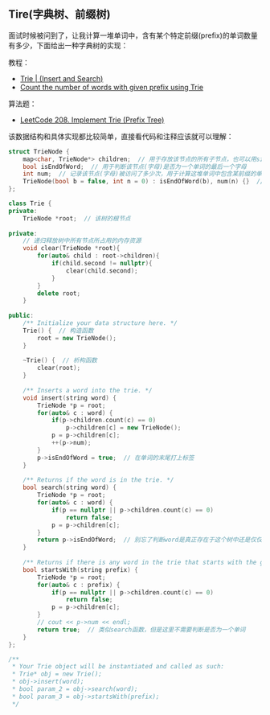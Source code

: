 ## Tire(字典树、前缀树)
面试时候被问到了，让我计算一堆单词中，含有某个特定前缀(prefix)的单词数量有多少，下面给出一种字典树的实现：   

教程：
* [Trie | (Insert and Search)](https://www.geeksforgeeks.org/trie-insert-and-search/)
* [Count the number of words with given prefix using Trie](https://www.geeksforgeeks.org/count-the-number-of-words-with-given-prefix-using-trie/)

算法题：
* [LeetCode 208. Implement Trie (Prefix Tree)](https://leetcode.com/problems/implement-trie-prefix-tree/)

该数据结构和具体实现都比较简单，直接看代码和注释应该就可以理解：
```c++
struct TrieNode {
    map<char, TrieNode*> children;  // 用于存放该节点的所有子节点，也可以用size为26的数组
    bool isEndOfWord;  // 用于判断该节点(字母)是否为一个单词的最后一个字母
    int num;  // 记录该节点(字母)被访问了多少次，用于计算这堆单词中包含某前缀的单词数量
    TrieNode(bool b = false, int n = 0) : isEndOfWord(b), num(n) {}  // 构造函数
};

class Trie {
private:
    TrieNode *root;  // 该树的根节点
    
private:
    // 递归释放树中所有节点所占用的内存资源
    void clear(TrieNode *root){
        for(auto& child : root->children){
            if(child.second != nullptr){
                clear(child.second);
            }
        }
        delete root;
    }
    
public:
    /** Initialize your data structure here. */
    Trie() {  // 构造函数
        root = new TrieNode();
    }
    
    ~Trie() {  // 析构函数
        clear(root);
    }
    
    /** Inserts a word into the trie. */
    void insert(string word) {
        TrieNode *p = root;
        for(auto& c : word) {
            if(p->children.count(c) == 0)
                p->children[c] = new TrieNode();
            p = p->children[c];
            ++(p->num);
        }
        p->isEndOfWord = true;  // 在单词的末尾打上标签
    }
    
    /** Returns if the word is in the trie. */
    bool search(string word) {
        TrieNode *p = root;
        for(auto& c : word) {
            if(p == nullptr || p->children.count(c) == 0)
                return false;
            p = p->children[c];
        }
        return p->isEndOfWord;  // 别忘了判断word是真正存在于这个树中还是仅仅是个前缀
    }
    
    /** Returns if there is any word in the trie that starts with the given prefix. */
    bool startsWith(string prefix) {
        TrieNode *p = root;
        for(auto& c : prefix) {
            if(p == nullptr || p->children.count(c) == 0)
                return false;
            p = p->children[c];
        }
        // cout << p->num << endl;
        return true;  // 类似search函数，但是这里不需要判断是否为一个单词
    }
};

/**
 * Your Trie object will be instantiated and called as such:
 * Trie* obj = new Trie();
 * obj->insert(word);
 * bool param_2 = obj->search(word);
 * bool param_3 = obj->startsWith(prefix);
 */
```
